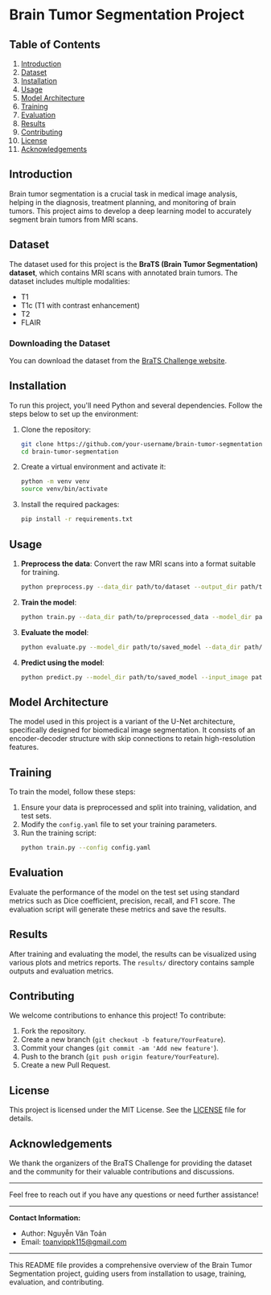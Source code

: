 # Brain Tumor Segmentation Project

## Table of Contents
1. [Introduction](#introduction)
2. [Dataset](#dataset)
3. [Installation](#installation)
4. [Usage](#usage)
5. [Model Architecture](#model-architecture)
6. [Training](#training)
7. [Evaluation](#evaluation)
8. [Results](#results)
9. [Contributing](#contributing)
10. [License](#license)
11. [Acknowledgements](#acknowledgements)

## Introduction
Brain tumor segmentation is a crucial task in medical image analysis, helping in the diagnosis, treatment planning, and monitoring of brain tumors. This project aims to develop a deep learning model to accurately segment brain tumors from MRI scans.

## Dataset
The dataset used for this project is the **BraTS (Brain Tumor Segmentation) dataset**, which contains MRI scans with annotated brain tumors. The dataset includes multiple modalities:
- T1
- T1c (T1 with contrast enhancement)
- T2
- FLAIR

### Downloading the Dataset
You can download the dataset from the [BraTS Challenge website](https://www.med.upenn.edu/cbica/brats2020/data.html).

## Installation
To run this project, you'll need Python and several dependencies. Follow the steps below to set up the environment:

1. Clone the repository:
    ```bash
    git clone https://github.com/your-username/brain-tumor-segmentation.git
    cd brain-tumor-segmentation
    ```

2. Create a virtual environment and activate it:
    ```bash
    python -m venv venv
    source venv/bin/activate
    ```

3. Install the required packages:
    ```bash
    pip install -r requirements.txt
    ```

## Usage
1. **Preprocess the data**: Convert the raw MRI scans into a format suitable for training.
    ```bash
    python preprocess.py --data_dir path/to/dataset --output_dir path/to/preprocessed_data
    ```

2. **Train the model**:
    ```bash
    python train.py --data_dir path/to/preprocessed_data --model_dir path/to/save_model
    ```

3. **Evaluate the model**:
    ```bash
    python evaluate.py --model_dir path/to/saved_model --data_dir path/to/test_data
    ```

4. **Predict using the model**:
    ```bash
    python predict.py --model_dir path/to/saved_model --input_image path/to/input_image --output_image path/to/output_image
    ```

## Model Architecture
The model used in this project is a variant of the U-Net architecture, specifically designed for biomedical image segmentation. It consists of an encoder-decoder structure with skip connections to retain high-resolution features.

## Training
To train the model, follow these steps:
1. Ensure your data is preprocessed and split into training, validation, and test sets.
2. Modify the `config.yaml` file to set your training parameters.
3. Run the training script:
    ```bash
    python train.py --config config.yaml
    ```

## Evaluation
Evaluate the performance of the model on the test set using standard metrics such as Dice coefficient, precision, recall, and F1 score. The evaluation script will generate these metrics and save the results.

## Results
After training and evaluating the model, the results can be visualized using various plots and metrics reports. The `results/` directory contains sample outputs and evaluation metrics.

## Contributing
We welcome contributions to enhance this project! To contribute:
1. Fork the repository.
2. Create a new branch (`git checkout -b feature/YourFeature`).
3. Commit your changes (`git commit -am 'Add new feature'`).
4. Push to the branch (`git push origin feature/YourFeature`).
5. Create a new Pull Request.

## License
This project is licensed under the MIT License. See the [LICENSE](LICENSE) file for details.

## Acknowledgements
We thank the organizers of the BraTS Challenge for providing the dataset and the community for their valuable contributions and discussions.

---

Feel free to reach out if you have any questions or need further assistance!

---

**Contact Information:**
- Author: Nguyễn Văn Toản
- Email: toanvippk115@gmail.com


---

This README file provides a comprehensive overview of the Brain Tumor Segmentation project, guiding users from installation to usage, training, evaluation, and contributing.
